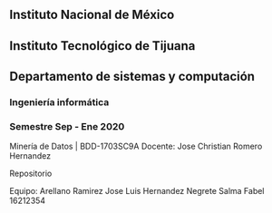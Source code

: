 ## Instituto Nacional de México
## Instituto Tecnológico de Tijuana
## Departamento de sistemas y computación

###  Ingeniería informática
###  Semestre Sep - Ene 2020

  Minería de Datos | BDD-1703SC9A
  Docente: Jose Christian Romero Hernandez

   Repositorio

   Equipo:
   Arellano  Ramirez Jose Luis 
   Hernandez Negrete Salma Fabel 16212354



